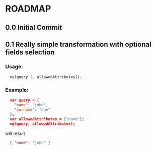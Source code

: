 # ROADMAP

## 0.0 Initial Commit

## 0.1 Really simple transformation with optional fields selection

### Usage:

```javascript
  mq(query [, allowedAttributes]);
```

### Example:
 
```json
  var query = {
    "name": "john",
    "surname": "doe"
  };
  var allowedAttributes = ["name"];
  mq(query, allowedAttributes);
```
will result

```json
  { "name": "john" }
```
